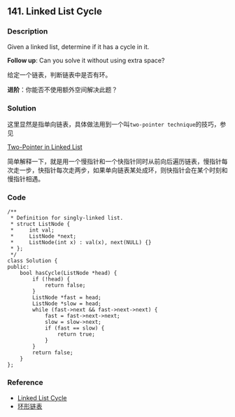 ## 141. Linked List Cycle

### Description

Given a linked list, determine if it has a cycle in it.

**Follow up**: Can you solve it without using extra space?

给定一个链表，判断链表中是否有环。

**进阶**：你能否不使用额外空间解决此题？

### Solution

这里显然是指单向链表，具体做法用到一个叫`two-pointer technique`的技巧，参见

[Two-Pointer in Linked List](https://leetcode.com/explore/learn/card/linked-list/214/two-pointer-technique/1211/)

简单解释一下，就是用一个慢指针和一个快指针同时从前向后遍历链表，慢指针每次走一步，快指针每次走两步，如果单向链表某处成环，则快指针会在某个时刻和慢指针相遇。

### Code

~~~
/**
 * Definition for singly-linked list.
 * struct ListNode {
 *     int val;
 *     ListNode *next;
 *     ListNode(int x) : val(x), next(NULL) {}
 * };
 */
class Solution {
public:
    bool hasCycle(ListNode *head) {
        if (!head) {
            return false;
        }
        ListNode *fast = head;
        ListNode *slow = head;
        while (fast->next && fast->next->next) {
            fast = fast->next->next;
            slow = slow->next;
            if (fast == slow) {
                return true;
            }
        }
        return false;
    }
};
~~~

### Reference

- [Linked List Cycle](https://leetcode.com/problems/linked-list-cycle/description/)
- [环形链表](https://leetcode-cn.com/problems/linked-list-cycle/description/)
